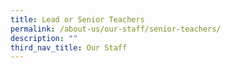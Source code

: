```yaml
---
title: Lead or Senior Teachers
permalink: /about-us/our-staff/senior-teachers/
description: ""
third_nav_title: Our Staff
---
```


